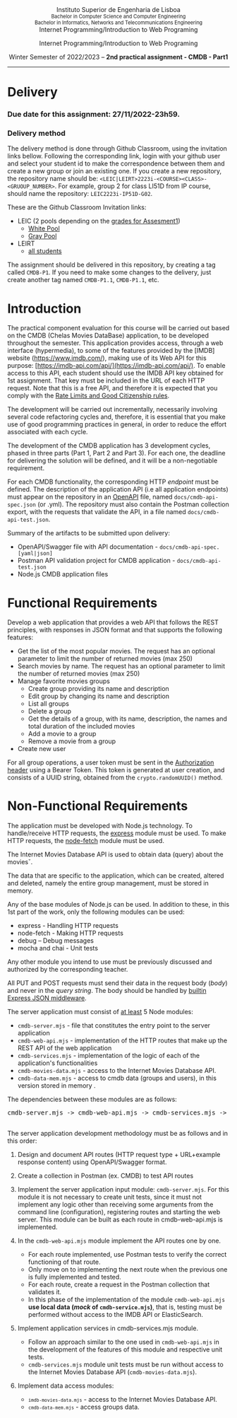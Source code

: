 <div style="text-align: center">
   Instituto Superior de Engenharia de Lisboa
   <div style="font-size: 80%">
   Bachelor in Computer Science and Computer Engineering
   <br>Bachelor in Informatics, Networks and Telecommunications Engineering
   </div>
   Internet Programming/Introduction to Web Programing

   Internet Programming/Introduction to Web Programing

   Winter Semester of 2022/2023 – **2nd practical assignment - CMDB - Part1**

</div>

---

# Delivery

### **Due date for this assignment: 27/11/2022-23h59**.

### **Delivery method**

The delivery method is done through Github Classroom, using the invitation links bellow. Following the corresponding link, login with your github user and select your student id to make the correspondence between them and create a new group or join an existing one. If you create a new repository, the repository name should be: `<LEIC|LEIRT>2223i-<COURSE><CLASS>-<GRUOUP_NUMBER>`. For example, group 2 for class LI51D from IP course, should name the repository: `LEIC2223i-IP51D-G02`.  

These are the Github Classroom Invitation links:

- LEIC (2 pools depending on the [grades for Assesment1](https://2223moodle.isel.pt/mod/resource/view.php?id=124853))
  - [White Pool](https://classroom.github.com/a/JL8hcNB_)
  - [Gray Pool](https://classroom.github.com/a/rBOkvg8r)
- LEIRT
  - [all students](https://classroom.github.com/a/WgQbraQn)

The assignment should be delivered in this repository, by creating a tag called `CMDB-P1`. If you need to make some changes to the delivery, just create another tag named `CMDB-P1.1`, `CMDB-P1.1`, etc.

# Introduction

The practical component evaluation for this course will be carried out based on the CMDB (Chelas Movies DataBase) application, to be developed throughout the semester. This application provides access, through a web interface (hypermedia), to some of the features provided by the [IMDB] website (https://www.imdb.com/), making use of its Web API for this purpose:
[https://imdb-api.com/api/](https://imdb-api.com/api/). 
To enable access to this API, each student should use the IMDB API key obtained for 1st assignment.  That key must be included in the URL of each HTTP request.
Note that this is a free API, and therefore it is expected that you comply with the [Rate Limits and Good Citizenship rules](https://imdb-api.com/pricing).

The development will be carried out incrementally, necessarily involving several code refactoring cycles and, therefore, it is essential that you make use of good programming practices in general, in order to reduce the effort associated with each cycle.

The development of the CMDB application has 3 development cycles, phased in three parts (Part 1, Part 2 and Part 3). For each one, the deadline for delivering the solution will be defined, and it will be a non-negotiable requirement.

For each CMDB functionality, the corresponding HTTP *endpoint* must be defined. The description of the application API (i.e all application endpoints) must appear on the repository in an [OpenAPI](https://oai.github.io/Documentation/specification.html) file, named `docs/cmdb-api-spec.json` (or .yml). The repository must also contain the Postman collection export, with the requests that validate the API, in a file named  `docs/cmdb-api-test.json`.

Summary of the artifacts to be submitted upon delivery:

* OpenAPI/Swagger file with API documentation - `docs/cmdb-api-spec.[yaml|json]` 
* Postman API validation project for CMDB application - `docs/cmdb-api-test.json`
* Node.js CMDB application files

# Functional Requirements

Develop a web application that provides a web API that follows the REST principles, with responses in JSON format and that supports the following features:

* Get the list of the most popular movies. The request has an optional parameter to limit the number of returned movies (max 250) 
* Search movies by name. The request has an optional parameter to limit the number of returned movies (max 250) 
* Manage favorite movies groups
  * Create group providing its name and description
  * Edit group by changing its name and description
  * List all groups
  * Delete a group
  * Get the details of a group, with its name, description, the names and total duration of the included movies
  * Add a movie to a group
  * Remove a movie from a group
* Create new user
  
For all group operations, a user token must be sent in the [Authorization header](https://developer.mozilla.org/en-US/docs/Web/HTTP/Headers/Authorization) using a Bearer Token. This token is generated at user creation, and consists of a UUID string, obtained from the `crypto.randomUUID()` method.

# Non-Functional Requirements

The application must be developed with Node.js technology. To handle/receive HTTP requests, the [express](https://expressjs.com/) module must be used. To make HTTP requests, the [node-fetch](https://www.npmjs.com/package/node-fetch) module must be used.

The Internet Movies Database API is used to obtain data (query) about the moviesˇ.

The data that are specific to the application, which can be created, altered and deleted, namely the entire group management, must be stored in memory.

Any of the base modules of Node.js can be used. In addition to these, in this 1st part of the work, only the following modules can be used:

* express - Handling HTTP requests
* node-fetch - Making HTTP requests
* debug – Debug messages
* mocha and chai - Unit tests
  
Any other module you intend to use must be previously discussed and authorized by the corresponding teacher.

All PUT and POST requests must send their data in the request body (_body_) and never in the _query string_. The body should be handled by [builtin Express JSON middleware](https://expressjs.com/en/4x/api.html#express.json).

The server application must consist of <u>at least</u> 5 Node modules:

* <code>cmdb-server.mjs</code> - file that constitutes the entry point to the server application
* <code>cmdb-web-api.mjs</code> - implementation of the HTTP routes that make up the REST API of the web application
* <code>cmdb-services.mjs</code> - implementation of the logic of each of the application's functionalities
* <code>cmdb-movies-data.mjs</code> - access to the Internet Movies Database API.
* <code>cmdb-data-mem.mjs</code> - access to cmdb data (groups and users), in this version stored in memory .

The dependencies between these modules are as follows:

<pre>
cmdb-server.mjs -> cmdb-web-api.mjs -> cmdb-services.mjs -> cmdb-movies-data.mjs
                                                               -> cmdb-data-mem.mjs
</pre>

The server application development methodology must be as follows and in this order:

1. Design and document API routes (HTTP request type + URL+example response content) using OpenAPI/Swagger format.
2. Create a collection in Postman (ex. CMDB) to test API routes
3. Implement the server application input module: <code>cmdb-server.mjs</code>. For this module it is not necessary to create unit tests, since it must not implement any logic other than receiving some arguments from the command line (configuration), registering routes and starting the web server. This module can be built as each route in cmdb-web-api.mjs is implemented.
4. In the <code>cmdb-web-api.mjs</code> module implement the API routes one by one.
   * For each route implemented, use Postman tests to verify the correct functioning of that route.
   * Only move on to implementing the next route when the previous one is fully implemented and tested.
   * For each route, create a request in the Postman collection that validates it.
   * In this phase of the implementation of the module <code>cmdb-web-api.mjs</code> **use local data (*mock* of <code>cmdb-service.mjs</code>)**, that is, testing must be performed without access to the IMDB API or ElasticSearch.
  
5. Implement application services in cmdb-services.mjs module.
   * Follow an approach similar to the one used in `cmdb-web-api.mjs` in the development of the features of this module and respective unit tests.
   * `cmdb-services.mjs` module unit tests must be run without access to the Internet Movies Database API (`cmdb-movies-data.mjs`).
6. Implement data access modules:
   * <code>`imdb-movies-data.mjs`</code> - access to the Internet Movies Database API.
   * <code>`cmdb-data-mem.mjs`</code> - access groups data.
